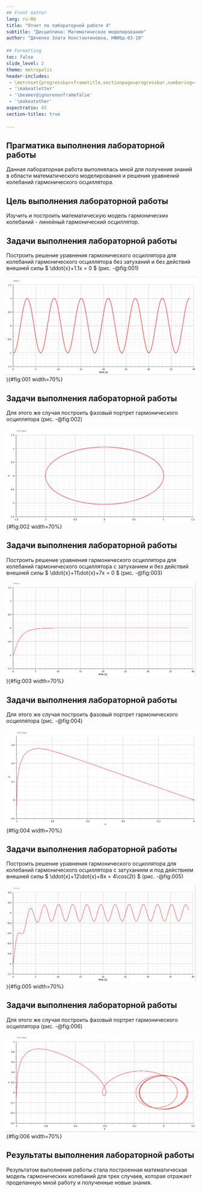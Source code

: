 ```yaml
---
## Front matter
lang: ru-RU
title: "Отчет по лабораторной работе 4"
subtitle: "Дисциплина: Математическое моделирование"
author: "Дяченко Злата Константиновна, НФИбд-03-18"

## Formatting
toc: false
slide_level: 2
theme: metropolis
header-includes:
 - \metroset{progressbar=frametitle,sectionpage=progressbar,numbering=fraction}
 - '\makeatletter'
 - '\beamer@ignorenonframefalse'
 - '\makeatother'
aspectratio: 43
section-titles: true

---
```


## Прагматика выполнения лабораторной работы

 Данная лабораторная работа выполнялась мной для получения знаний в области математического моделирования и решения уравнений колебаний гармонического осциллятора.

## Цель выполнения лабораторной работы

Изучить и построить математическую модель гармонических колебаний - линейный гармонический осциллятор.

## Задачи выполнения лабораторной работы

Построить решение уравнения гармонического осциллятора для колебаний гармонического осциллятора без затуханий и без действий внешней силы $ \ddot{x}+1.1x = 0 $ (рис. -@fig:001)

![Решение уравнения](image/1_1.png) ){#fig:001 width=70%}

## Задачи выполнения лабораторной работы

Для этого же случая построить фазовый портрет гармонического осциллятора (рис. -@fig:002)

![Фазовый портрет](image/1_2.png){#fig:002 width=70%}

## Задачи выполнения лабораторной работы

Построить решение уравнения гармонического осциллятора для колебаний гармонического осциллятора с затуханием и без действий внешней силы $ \ddot{x}+11\dot{x}+7x = 0 $ (рис. -@fig:003)

![Решение уравнения](image/2_1.png) ){#fig:003 width=70%}

## Задачи выполнения лабораторной работы

Для этого же случая построить фазовый портрет гармонического осциллятора (рис. -@fig:004)

![Фазовый портрет](image/2_2.png){#fig:004 width=70%}

## Задачи выполнения лабораторной работы

Построить решение уравнения гармонического осциллятора для колебаний гармонического осциллятора с затуханием и под действием внешней силы  $ \ddot{x}+12\dot{x}+8x = 4\cos(2t) $ (рис. -@fig:005)

![Решение уравнения](image/3_1.png) ){#fig:005 width=70%}

## Задачи выполнения лабораторной работы

Для этого же случая построить фазовый портрет гармонического осциллятора (рис. -@fig:006)

![Фазовый портрет](image/3_2.png){#fig:006 width=70%}


## Результаты выполнения лабораторной работы

Результатом выполнения работы стала построенная математическая модель гармонических колебаний для трех случаев, которая отражает проделанную мной работу и полученные новые знания.
